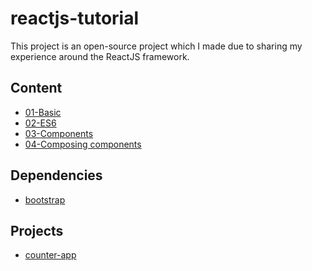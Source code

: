 # reactjs-tutorial

This project is an open-source project which I made due to sharing my experience around the ReactJS framework.

## Content

- [01-Basic][1]
- [02-ES6][2]
- [03-Components][3]
- [04-Composing components][4]

## Dependencies

- [bootstrap][20]

## Projects

- [counter-app][30]

[1]: https://github.com/mohammadmasoumi/reactjs-tutorial/tree/master/tutorials/01-Basic
[2]: https://github.com/mohammadmasoumi/reactjs-tutorial/tree/master/tutorials/02-ES6
[3]: https://github.com/mohammadmasoumi/reactjs-tutorial/tree/master/tutorials/03-Components
[4]: https://github.com/mohammadmasoumi/reactjs-tutorial/tree/master/tutorials/04-Composing%20components
[20]: https://getbootstrap.com/
[30]: https://github.com/mohammadmasoumi/reactjs-tutorial/tree/master/projects/counter-app
